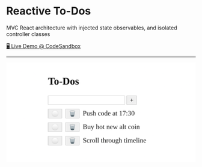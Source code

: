 # Reactive To-Dos

MVC React architecture with injected state observables, and isolated controller classes

[🖥️ Live Demo @ CodeSandbox][live_demo]

---

![to-do list UI](./thumbnail.png)

[live_demo]: https://codesandbox.io/s/github/hd-o/coding-challenge/tree/main/reactive-todos
